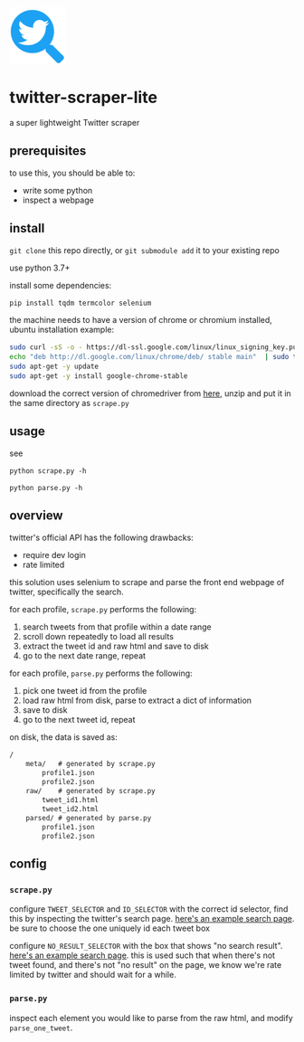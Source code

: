 <img src="twitter-scraper-lite.svg" alt="twitter-scraper-lite logo" width="100px">

# twitter-scraper-lite


a super lightweight Twitter scraper

## prerequisites

to use this, you should be able to:

- write some python
- inspect a webpage

## install

`git clone` this repo directly, or `git submodule add` it to your existing repo

use python 3.7+

install some dependencies:

```bash
pip install tqdm termcolor selenium
```

the machine needs to have a version of chrome or chromium installed, ubuntu installation example:

```bash
sudo curl -sS -o - https://dl-ssl.google.com/linux/linux_signing_key.pub | sudo apt-key add
echo "deb http://dl.google.com/linux/chrome/deb/ stable main"  | sudo tee /etc/apt/sources.list.d/google-chrome.list
sudo apt-get -y update
sudo apt-get -y install google-chrome-stable
```

download the correct version of chromedriver from [here](https://chromedriver.chromium.org/downloads), unzip and put it in the same directory as `scrape.py`

## usage

see

```
python scrape.py -h
```

```
python parse.py -h
```


## overview

twitter's official API has the following drawbacks:

- require dev login
- rate limited

this solution uses selenium to scrape and parse the front end webpage of twitter, specifically the search. 

for each profile, `scrape.py` performs the following:

1. search tweets from that profile within a date range
1. scroll down repeatedly to load all results
1. extract the tweet id and raw html and save to disk
2. go to the next date range, repeat 

for each profile, `parse.py` performs the following:

1. pick one tweet id from the profile
2. load raw html from disk, parse to extract a dict of information
3. save to disk
4. go to the next tweet id, repeat

on disk, the data is saved as:

```
/
    meta/   # generated by scrape.py
        profile1.json
        profile2.json
    raw/    # generated by scrape.py
        tweet_id1.html
        tweet_id2.html
    parsed/ # generated by parse.py
        profile1.json
        profile2.json
```

## config

### `scrape.py`

configure `TWEET_SELECTOR` and `ID_SELECTOR` with the correct id selector, find this by inspecting the twitter's search page. [here's an example search page](https://twitter.com/search?q=from%3Abarackobama%20since%3A2020-06-14%20until%3A2020-07-01&src=typed_query&f=live). be sure to choose the one uniquely id each tweet box

configure `NO_RESULT_SELECTOR` with the box that shows "no search result". [here's an example search page](https://twitter.com/search?q=from%3Abarackobama%20since%3A2029-01-01&src=typed_query&f=live). this is used such that when there's not tweet found, and there's not "no result" on the page, we know we're rate limited by twitter and should wait for a while.

### `parse.py`

inspect each element you would like to parse from the raw html, and modify `parse_one_tweet`.


